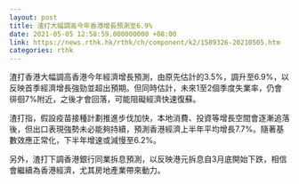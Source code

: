 ```yaml
---
layout: post
title: 渣打大幅調高今年香港增長預測至6.9%
date: 2021-05-05 12:58:59.000000000 +08:00
link: https://news.rthk.hk/rthk/ch/component/k2/1589326-20210505.htm
categories: rthk
---
```


渣打香港大幅調高香港今年經濟增長預測，由原先估計的3.5%，調升至6.9%，以反映首季經濟增長強勁並超出預期。但同時估計，未來1至2個季度失業率，仍會徘徊7%附近，之後才會回落，可能阻礙經濟快速復蘇。

渣打指，假設疫苗接種計劃推進步伐加快，本地消費、投資等增長空間會逐漸追落後，但出口表現強勢未必能夠持續，預測香港經濟上半年平均增長7.7%。隨著基數效應正常化，下半年增速或減慢至6.2%。

另外，渣打下調香港銀行同業拆息預測，以反映港元拆息自3月底開始下跌，相信會繼續為香港經濟，尤其房地產業帶來動力。
